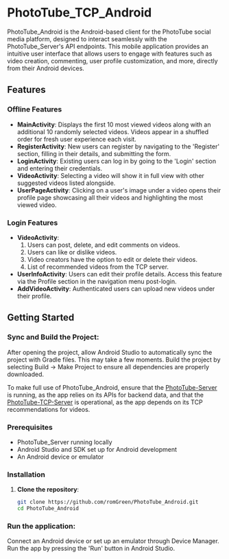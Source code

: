 # PhotoTube_TCP_Android

PhotoTube_Android is the Android-based client for the PhotoTube social media platform, designed to interact seamlessly with the PhotoTube_Server's API endpoints. This mobile application provides an intuitive user interface that allows users to engage with features such as video creation, commenting, user profile customization, and more, directly from their Android devices.

## Features

### Offline Features
- **MainActivity**: Displays the first 10 most viewed videos along with an additional 10 randomly selected videos. Videos appear in a shuffled order for fresh user experience each visit.
- **RegisterActivity**: New users can register by navigating to the 'Register' section, filling in their details, and submitting the form.
- **LoginActivity**: Existing users can log in by going to the 'Login' section and entering their credentials.
- **VideoActivity**: Selecting a video will show it in full view with other suggested videos listed alongside.
- **UserPageActivity**: Clicking on a user's image under a video opens their profile page showcasing all their videos and highlighting the most viewed video.

### Login Features
- **VideoActivity**:
  1. Users can post, delete, and edit comments on videos.
  2. Users can like or dislike videos.
  3. Video creators have the option to edit or delete their videos.
  4. List of recommended videos from the TCP server.
- **UserInfoActivity**: Users can edit their profile details. Access this feature via the Profile section in the navigation menu post-login.
- **AddVideoActivity**: Authenticated users can upload new videos under their profile.

## Getting Started
### Sync and Build the Project:

After opening the project, allow Android Studio to automatically sync the project with Gradle files. This may take a few moments.
Build the project by selecting Build -> Make Project to ensure all dependencies are properly downloaded.


To make full use of PhotoTube_Android, ensure that the [PhotoTube-Server](https://github.com/DavidIzhaki/PhotoTube-Server) is running, as the app relies on its APIs for backend data, and that the [PhotoTube-TCP-Server](https://github.com/DavidIzhaki/PhotoTube-TCP-Server) is operational, as the app depends on its TCP recommendations for videos.
### Prerequisites
- PhotoTube_Server running locally
- Android Studio and SDK set up for Android development
- An Android device or emulator

### Installation

1. **Clone the repository**:
   ```bash
   git clone https://github.com/romGreen/PhotoTube_Android.git
   cd PhotoTube_Android


### Run the application:

Connect an Android device or set up an emulator through Device Manager.
Run the app by pressing the 'Run' button in Android Studio.
